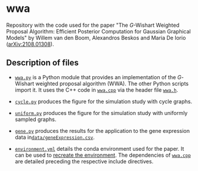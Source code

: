 # wwa

Repository with the code used for the paper "The *G*-Wishart Weighted Proposal
Algorithm: Efficient Posterior Computation for Gaussian Graphical Models" by
Willem van den Boom, Alexandros Beskos and Maria De Iorio
([arXiv:2108.01308](https://arxiv.org/abs/2108.01308)).


## Description of files

* [`wwa.py`](wwa.py) is a Python module that provides an implementation of the
*G*-Wishart weighted proposal algorithm (WWA). The other Python scripts import
it. It uses the C++ code in [`wwa.cpp`](wwa.cpp) via the header file
[`wwa.h`](wwa.h).

* [`cycle.py`](cycle.py) produces the figure for the simulation study with
cycle graphs.

* [`uniform.py`](uniform.py) produces the figure for the simulation study with
uniformly sampled graphs.

* [`gene.py`](gene.py) produces the results for the application to the gene
expression data in[`data/geneExpression.csv`](data/geneExpression.csv).

* [`environment.yml`](environment.yml) details the conda environment used for
the paper. It can be used to [recreate the environment]. The dependencies of
[`wwa.cpp`](wwa.cpp) are detailed preceding the respective include directives.


[recreate the environment]: https://docs.conda.io/projects/conda/en/latest/user-guide/tasks/manage-environments.html#creating-an-environment-from-an-environment-yml-file